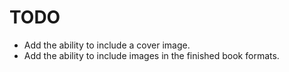 # TODO

- Add the ability to include a cover image.
- Add the ability to include images in the finished book formats.
